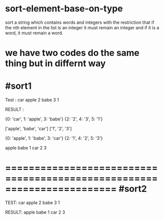 # sort-element-base-on-type
 sort a string which contains words and integers with the restriction that if the nth element in the list is an integer it must remain an integer and if it is a word, it must remain a word.
 
 we have two codes do the same thing but in differnt way 
 =======================================================================
 #sort1 
 =======================================================================

 
 Test : 
 car apple 2 babe 3 1
 
RESULT :

{0: 'car', 1: 'apple', 3: 'babe'}
{2: '2', 4: '3', 5: '1'}

['apple', 'babe', 'car']
['1', '2', '3']

{0: 'apple', 1: 'babe', 3: 'car'}
{2: '1', 4: '2', 5: '3'}

apple babe 1 car 2 3

=======================================================================
#sort2 
=======================================================================



TEST:
car apple 2 babe 3 1

RESULT:
apple babe 1 car 2 3

